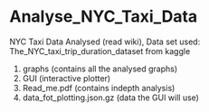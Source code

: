# Analyse_NYC_Taxi_Data
NYC Taxi Data Analysed (read wiki), Data set used: The_NYC_taxi_trip_duration_dataset from kaggle
<ol><li>graphs (contains all the analysed graphs)</li>
<li>GUI (interactive plotter)</li>
<li>Read_me.pdf (contains indepth analysis)</li>
<li>data_fot_plotting.json.gz (data the GUI will use)</li>
</ol>
